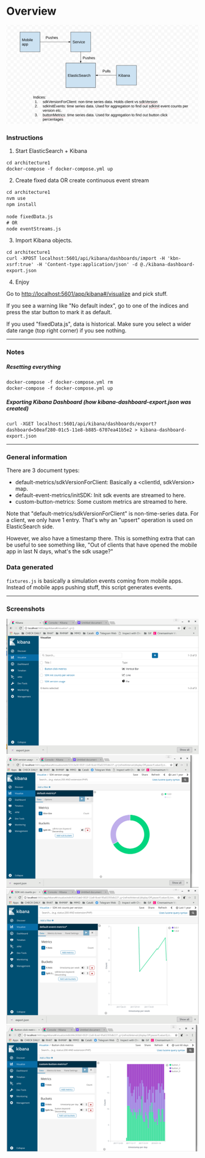 # Overview

![Overview](./screenshots/architecture1-overview.png?raw=true "Overview")


### Instructions

1. Start ElasticSearch + Kibana

```
cd architecture1
docker-compose -f docker-compose.yml up
```

2. Create fixed data OR create continuous event stream
```
cd architecture1
nvm use
npm install

node fixedData.js 
# OR
node eventStreams.js

```

3. Import Kibana objects.

```
cd architecture1
curl -XPOST localhost:5601/api/kibana/dashboards/import -H 'kbn-xsrf:true' -H 'Content-type:application/json' -d @./kibana-dashboard-export.json
```


4. Enjoy

Go to <http://localhost:5601/app/kibana#/visualize> and pick stuff.

If you see a warning like "No default index", go to one of the indices and press the star button to mark it as default.

If you used "fixedData.js", data is historical. Make sure you select a wider date range (top right corner) if you see nothing.


---------------------------------------------

### Notes

##### Resetting everything

```
docker-compose -f docker-compose.yml rm
docker-compose -f docker-compose.yml up
```

##### Exporting Kibana Dashboard (how kibana-dashboard-export.json was created)

```
curl -XGET localhost:5601/api/kibana/dashboards/export?dashboard=50eaf280-01c5-11e8-b885-6707ea41b5e2 > kibana-dashboard-export.json
```

---------------------------------------------

### General information

There are 3 document types:

- default-metrics/sdkVersionForClient: Basically a <clientId, sdkVersion> map.
- default-event-metrics/initSDK: Init sdk events are streamed to here.
- custom-button-metrics: Some custom metrics are streamed to here.


Note that "default-metrics/sdkVersionForClient" is non-time-series data.
For a client, we only have 1 entry. That's why an "upsert" operation is used on ElasticSearch side.

However, we also have a timestamp there. This is something extra that can be useful to see something like,
"Out of clients that have opened the mobile app in last N days, what's the sdk usage?"

### Data generated

`fixtures.js` is basically a simulation events coming from mobile apps. Instead of mobile apps pushing stuff, this script generates events.


----------------------------------------------

### Screenshots

![Screenshot0](./screenshots/es-00-overview.png?raw=true "Screenshot")
![Screenshot1](./screenshots/es-01-numberOfClientsPerSDKVersion.png?raw=true "Screenshot")
![Screenshot2](./screenshots/es-02-sdkInitCountsPerVersion.png?raw=true "Screenshot")
![Screenshot3](./screenshots/es-03-customMetrics.png?raw=true "Screenshot")
